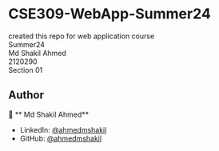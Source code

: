 # CSE309-WebApp-Summer24

<p>created this repo for web application course <br> Summer24<br>Md Shakil Ahmed<br>2120290<br>Section 01</p>


## Author

👤 ** Md Shakil Ahmed**

* LinkedIn: [@ahmedmshakil](https://www.linkedin.com/in/ahmedmshakil/)
* GitHub: [@ahmedmshakil](https://github.com/ahmedmshakil)
